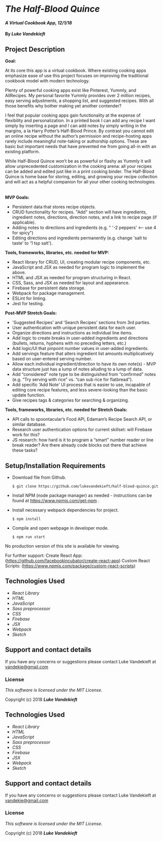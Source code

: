 # _The Half-Blood Quince_

#### _A Virtual Cookbook App, 12/1/18_

#### By _**Luke Vandekieft**_

## Project Description

**Goal:**

At its core this app is a virtual cookbook. Where existing cooking apps emphasize ease of use this project focuses on improving the traditional cookbook model with modern technology.

Plenty of powerful cooking apps exist like Pinterest, Yummly, and AllRecipes. My personal favorite Yummly provides over 2 million recipes, easy serving adjustments, a shopping list, and suggested recipes. With all those benefits why bother making yet another contender?

I feel that popular cooking apps gain functionality at the expense of flexibility and personalization. In a printed book I can add any recipe I want simply by inserting a page and I can add notes by simply writing in the margins, a la Harry Potter’s Half-Blood Prince. By contrast you cannot edit an online recipe without the author’s permission and recipe-hosting apps rarely include meaningful note-taking or authorship options. These are basic but important needs that have prevented me from going all-in with an existing platform.

While Half-Blood Quince won’t be as powerful or flashy as Yummly it will allow unprecedented customization in the cooking arena: all your recipes can be added and edited just like in a print cooking binder. The Half-Blood Quince is home base for storing, editing, and growing your recipe collection and will act as a helpful companion for all your other cooking technologies.
<br>
<br>
<br>
**MVP Goals:**

* Persistent data that stores recipe objects.
* CRUD functionality for recipes. "Add" section will have ingredients, ingredient notes, directions, direction notes, and a link to recipe page (if applicable).
* Adding notes to directions and ingredients (e.g. " '-2 peppers' <-- use 4 for spicy")
* Editing directions and ingredients permanently (e.g. change 'salt to taste' to '1 tsp salt').</ul>



**Tools, frameworks, libraries, etc. needed for MVP:**

* React library for CRUD, UI, creating modular recipe components, etc.
* JavaScript and JSX as needed for program logic to implement the above.
* HTML and JSX as needed for program structuring in React.
* CSS, Sass, and JSX as needed for layout and appearance.
* Firebase for persistent data storage.
* Webpack for package management.
* ESLint for linting.
* Jest for testing.



**Post-MVP Stretch Goals:**

* 'Suggested Recipes' and 'Search Recipes' sections from 3rd parties.
* User authentication with unique persistent data for each user.
* Organize directions and instructions as individual line items.
* Add logic to create breaks in user-added ingredients and directions (bullets, returns, hyphens with no preceding letters, etc.)
* Add logic/UI that pinpoint number values in user-added ingredients.
* Add servings feature that alters ingredient list amounts multiplicatively based on user-entered serving number.
* Allow each individual ingredient/direction to have its own note(s) - MVP data structure just has a lump of notes alluding to a lump of data.
* Add “considered” note type to be distinguished from “confirmed” notes (e.g. “Try serving with rice” vs. “can sub rice for flatbread”).
* Add specific 'Add Note' UI process that is easier to use, incapable of editing core recipe features, and less severe-looking than the basic update function.
* Give recipes tags & categories for searching & organizing.


**Tools, frameworks, libraries, etc. needed for Stretch Goals:**

* API calls to spoontacular’s Food API, Edamam’s Recipe Search API, or similar database.
* Research user authentication options for current skillset: will Firebase work for this?
* JS research: how hard is it to program a “smart” number reader or line break reader? Are there already code blocks out there that achieve these tasks?



## Setup/Installation Requirements

* Download file from Github.

      $ git clone https://github.com/lukevandekieft/half-blood-quince.git

* Install NPM (node package manager) as needed - instructions can be found at https://www.npmjs.com/get-npm .

* Install necessary webpack dependencies for project.

      $ npm install

* Compile and open webpage in developer mode.

      $ npm run start

No production version of this site is available for viewing.

For further support:
Create React App: (https://github.com/facebookincubator/create-react-app)
Custom React Scripts: (https://www.npmjs.com/package/custom-react-scripts)

## Technologies Used

* _React Library_
* _HTML_
* _JavaScript_
* _Sass preprocessor_
* _CSS_
* _Firebase_
* _JSX_
* _Webpack_
* _Sketch_

## Support and contact details

If you have any concerns or suggestions please contact Luke Vandekieft at vandekie@gmail.com

### License

*This software is licensed under the MIT License.*

Copyright (c) 2018 **_Luke Vandekieft_**


## Technologies Used

* _React Library_
* _HTML_
* _JavaScript_
* _Sass preprocessor_
* _CSS_
* _Firebase_
* _JSX_
* _Webpack_
* _Sketch_

## Support and contact details

If you have any concerns or suggestions please contact Luke Vandekieft at vandekie@gmail.com

### License

*This software is licensed under the MIT License.*

Copyright (c) 2018 **_Luke Vandekieft_**
